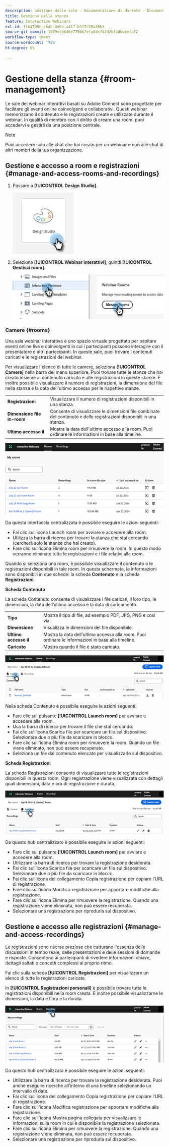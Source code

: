 ```yaml
---
description: Gestione delle sale - Documentazione di Marketo - Documentazione del prodotto
title: Gestione della stanza
feature: Interactive Webinars
exl-id: f164795c-c64b-4e0e-a417-b5f7e18a26b3
source-git-commit: 1839ccb646e775b67efa8de7d2d2bf3dbbbefa72
workflow-type: tm+mt
source-wordcount: '786'
ht-degree: 0%

---
```


# Gestione della stanza {#room-management}

Le sale dei webinar interattivi basati su Adobe Connect sono progettate per facilitare gli eventi online coinvolgenti e collaborativi. Questi webinar memorizzano il contenuto e le registrazioni create e utilizzate durante il webinar. In qualità di membro con il diritto di creare una room, puoi accedervi e gestirli da una posizione centrale.

>[!NOTE]
>
>Puoi accedere solo alle chat che hai creato per un webinar e non alle chat di altri membri della tua organizzazione.

## Gestione e accesso a room e registrazioni {#manage-and-access-rooms-and-recordings}

1. Passare a **[!UICONTROL Design Studio]**.

   ![](assets/room-management-1.png)

1. Seleziona **[!UICONTROL Webinar interattivi]**, quindi **[!UICONTROL Gestisci room]**.

   ![](assets/room-management-2.png)

### Camere {#rooms}

Una sala webinar interattiva è uno spazio virtuale progettato per ospitare eventi online live e coinvolgenti in cui i partecipanti possono interagire con il presentatore e altri partecipanti. In queste sale, puoi trovare i contenuti caricati e le registrazioni dei webinar.

Per visualizzare l&#39;elenco di tutte le camere, seleziona **[!UICONTROL Camere]** nella barra dei menu superiore. Puoi trovare tutte le stanze che hai creato insieme al contenuto caricato e alle registrazioni in queste stanze. È inoltre possibile visualizzare il numero di registrazioni, la dimensione del file nella stanza e la data dell&#39;ultimo accesso per le rispettive stanze.

<table><tbody>
  <tr>
    <td><b>Registrazioni</td>
    <td>Visualizzare il numero di registrazioni disponibili in una stanza.</td>
  </tr>
  <tr>
    <td><b>Dimensione file in-room</td>
    <td>Consente di visualizzare le dimensioni file combinate del contenuto e delle registrazioni disponibili in una stanza.</td>
  </tr>
  <tr>
    <td><b>Ultimo accesso il</td>
    <td>Mostra la data dell'ultimo accesso alla room. Puoi ordinare le informazioni in base alla timeline.</td>
  </tr>
</tbody>
</table>

![](assets/room-management-3.png)

Da questa interfaccia centralizzata è possibile eseguire le azioni seguenti:

* Fai clic sull’icona Launch room per avviare e accedere alla room.
* Utilizza la barra di ricerca per trovare la stanza che stai cercando (cercherà solo le stanze che hai creato).
* Fare clic sull&#39;icona Elimina room per rimuovere la room. In questo modo verranno eliminate tutte le registrazioni e i file relativi alla room.

Quando si seleziona una room, è possibile visualizzare il contenuto o le registrazioni disponibili in tale room. In questa schermata, le informazioni sono disponibili in due schede: la scheda **Contenuto** e la scheda **Registrazioni**.

**Scheda Contenuto**

La scheda Contenuto consente di visualizzare i file caricati, il loro tipo, le dimensioni, la data dell’ultimo accesso e la data di caricamento.

<table><tbody>
  <tr>
    <td><b>Tipo</td>
    <td>Mostra il tipo di file, ad esempio PDF, JPG, PNG e così via.</td>
  </tr>
  <tr>
    <td><b>Dimensione</td>
    <td>Visualizza le dimensioni del file disponibile.</td>
  </tr>
  <tr>
    <td><b>Ultimo accesso il</td>
    <td>Mostra la data dell'ultimo accesso alla room. Puoi ordinare le informazioni in base alla timeline.</td>
  </tr>
  <tr>
    <td><b>Caricato</td>
    <td>Mostra quando il file è stato caricato.</td>
  </tr>
</tbody>
</table>

![](assets/room-management-4.png)

Nella scheda Contenuto è possibile eseguire le azioni seguenti:

* Fare clic sul pulsante **[!UICONTROL Launch room]** per avviare e accedere alla room.
* Usa la barra di ricerca per trovare il file che stai cercando.
* Fai clic sull’icona Scarica file per scaricare un file sul dispositivo. Selezionare due o più file da scaricare in blocco.
* Fare clic sull&#39;icona Elimina room per rimuovere la room. Quando un file viene eliminato, non può essere recuperato.
* Seleziona un file dal contenuto elencato per visualizzarlo sul dispositivo.

**Scheda Registrazioni**

La scheda Registrazioni consente di visualizzare tutte le registrazioni disponibili in questa room. Ogni registrazione viene visualizzata con dettagli quali dimensioni, data e ora di registrazione e durata.

![](assets/room-management-5.png)

Da questo hub centralizzato è possibile eseguire le azioni seguenti:

* Fare clic sul pulsante **[!UICONTROL Launch room]** per avviare e accedere alla room.
* Utilizzare la barra di ricerca per trovare la registrazione desiderata.
* Fai clic sull’icona Scarica file per scaricare un file sul dispositivo. Selezionare due o più file da scaricare in blocco.
* Fai clic sull’icona del collegamento Copia registrazione per copiare l’URL di registrazione.
* Fare clic sull&#39;icona Modifica registrazione per apportare modifiche alla registrazione.
* Fare clic sull&#39;icona Elimina per rimuovere la registrazione. Quando una registrazione viene eliminata, non può essere recuperata.
* Selezionare una registrazione per riprodurla sul dispositivo.

## Gestione e accesso alle registrazioni {#manage-and-access-recordings}

Le registrazioni sono risorse preziose che catturano l&#39;essenza delle discussioni in tempo reale, delle presentazioni e delle sessioni di domande e risposte. Consentono ai partecipanti di rivedere informazioni chiave, dettagli saltati o concetti complessi al proprio ritmo.

Fai clic sulla scheda **[!UICONTROL Registrazioni]** per visualizzare un elenco di tutte le registrazioni caricate.

In **[!UICONTROL Registrazioni personali]** è possibile trovare tutte le registrazioni disponibili nella room creata. È inoltre possibile visualizzarne le dimensioni, la data e l&#39;ora e la durata.

![](assets/room-management-6.png)

Da questo hub centralizzato è possibile eseguire le azioni seguenti:

* Utilizzare la barra di ricerca per trovare la registrazione desiderata. Puoi anche eseguire ricerche all’interno di una timeline selezionando un intervallo di date.
* Fai clic sull’icona del collegamento Copia registrazione per copiare l’URL di registrazione.
* Fare clic sull&#39;icona Modifica registrazione per apportare modifiche alla registrazione.
* Fare clic sull&#39;icona Mostra pagina collegata per visualizzare le informazioni sulla room in cui è disponibile la registrazione selezionata.
* Fare clic sull&#39;icona Elimina per rimuovere la registrazione. Quando una registrazione viene eliminata, non può essere recuperata.
* Selezionare una registrazione per riprodurla sul dispositivo.
